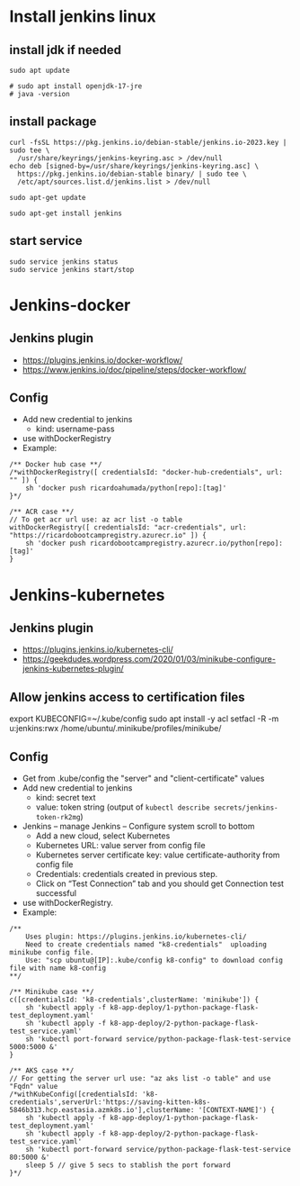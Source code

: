 # Install jenkins linux

## install jdk if needed
```
sudo apt update

# sudo apt install openjdk-17-jre
# java -version
```
## install package
```
curl -fsSL https://pkg.jenkins.io/debian-stable/jenkins.io-2023.key | sudo tee \
  /usr/share/keyrings/jenkins-keyring.asc > /dev/null
echo deb [signed-by=/usr/share/keyrings/jenkins-keyring.asc] \
  https://pkg.jenkins.io/debian-stable binary/ | sudo tee \
  /etc/apt/sources.list.d/jenkins.list > /dev/null

sudo apt-get update

sudo apt-get install jenkins
```

## start service
```
sudo service jenkins status
sudo service jenkins start/stop
```

# Jenkins-docker

## Jenkins plugin
- https://plugins.jenkins.io/docker-workflow/
- https://www.jenkins.io/doc/pipeline/steps/docker-workflow/
 
## Config
- Add new credential to jenkins
	+ kind: username-pass
- use withDockerRegistry
- Example:
```
/** Docker hub case **/                
/*withDockerRegistry([ credentialsId: "docker-hub-credentials", url: "" ]) {
    sh 'docker push ricardoahumada/python[repo]:[tag]'
}*/

/** ACR case **/
// To get acr url use: az acr list -o table
withDockerRegistry([ credentialsId: "acr-credentials", url: "https://ricardobootcampregistry.azurecr.io" ]) {
    sh 'docker push ricardobootcampregistry.azurecr.io/python[repo]:[tag]'
}
```

# Jenkins-kubernetes

## Jenkins plugin
- https://plugins.jenkins.io/kubernetes-cli/
- https://geekdudes.wordpress.com/2020/01/03/minikube-configure-jenkins-kubernetes-plugin/

## Allow jenkins access to certification files
export KUBECONFIG=~/.kube/config
sudo apt install -y acl
setfacl -R -m u:jenkins:rwx /home/ubuntu/.minikube/profiles/minikube/

## Config
- Get from .kube/config the "server" and "client-certificate" values
- Add new credential to jenkins
	+ kind: secret text
	+ value: token string (output of `kubectl describe secrets/jenkins-token-rk2mg`)
- Jenkins – manage Jenkins – Configure system scroll to bottom
	+ Add a new cloud, select Kubernetes
	+ Kubernetes URL: value server from config file
	+ Kubernetes server certificate key: value certificate-authority from config file
	+ Credentials: credentials created in previous step.
	+ Click on “Test Connection” tab and you should get Connection test successful
- use withDockerRegistry.
- Example:
```
/**
    Uses plugin: https://plugins.jenkins.io/kubernetes-cli/
    Need to create credentials named "k8-credentials"  uploading minikube config file.
    Use: "scp ubuntu@[IP]:.kube/config k8-config" to download config file with name k8-config
**/

/** Minikube case **/                
c([credentialsId: 'k8-credentials',clusterName: 'minikube']) {
    sh 'kubectl apply -f k8-app-deploy/1-python-package-flask-test_deployment.yaml'
    sh 'kubectl apply -f k8-app-deploy/2-python-package-flask-test_service.yaml'
    sh 'kubectl port-forward service/python-package-flask-test-service 5000:5000 &'
}

/** AKS case **/                
// For getting the server url use: "az aks list -o table" and use "Fqdn" value
/*withKubeConfig([credentialsId: 'k8-credentials',serverUrl:'https://saving-kitten-k8s-5846b313.hcp.eastasia.azmk8s.io'],clusterName: '[CONTEXT-NAME]') {
    sh 'kubectl apply -f k8-app-deploy/1-python-package-flask-test_deployment.yaml'
    sh 'kubectl apply -f k8-app-deploy/2-python-package-flask-test_service.yaml'
    sh 'kubectl port-forward service/python-package-flask-test-service 80:5000 &'
    sleep 5 // give 5 secs to stablish the port forward
}*/

```